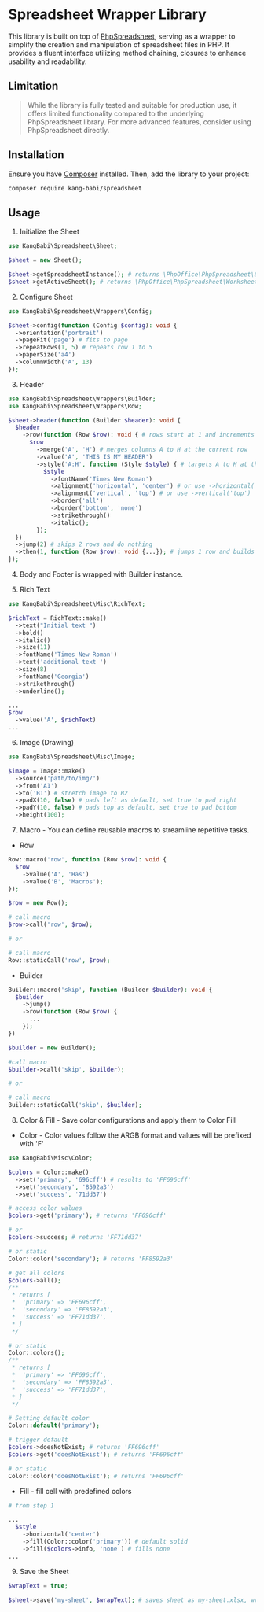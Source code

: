 # Spreadsheet Wrapper Library

This library is built on top of [PhpSpreadsheet](https://github.com/PHPOffice/PhpSpreadsheet), serving as a wrapper to simplify the creation and manipulation of spreadsheet files in PHP.
It provides a fluent interface utilizing method chaining, closures to enhance usability and readability.

## Limitation

> While the library is fully tested and suitable for production use, it offers limited functionality compared to the underlying PhpSpreadsheet library. For more advanced features, consider using PhpSpreadsheet directly.

## Installation

Ensure you have [Composer](https://getcomposer.org/) installed. Then, add the library to your project:

```bash
composer require kang-babi/spreadsheet
```

## Usage

1. Initialize the Sheet

```php
use KangBabi\Spreadsheet\Sheet;

$sheet = new Sheet();

$sheet->getSpreadsheetInstance(); # returns \PhpOffice\PhpSpreadsheet\Spreadsheet instance
$sheet->getActiveSheet(); # returns \PhpOffice\PhpSpreadsheet\Worksheet\Worksheet instance
```

2. Configure Sheet

```php
use KangBabi\Spreadsheet\Wrappers\Config;

$sheet->config(function (Config $config): void {
  ->orientation('portrait')
  ->pageFit('page') # fits to page
  ->repeatRows(1, 5) # repeats row 1 to 5
  ->paperSize('a4')
  ->columnWidth('A', 13)
});
```

3. Header

```php
use KangBabi\Spreadsheet\Wrappers\Builder;
use KangBabi\Spreadsheet\Wrappers\Row;

$sheet->header(function (Builder $header): void {
  $header
    ->row(function (Row $row): void { # rows start at 1 and increments per row chain
      $row
        ->merge('A', 'H') # merges columns A to H at the current row
        ->value('A', 'THIS IS MY HEADER')
        ->style('A:H', function (Style $style) { # targets A to H at the current row
          $style
            ->fontName('Times New Roman')
            ->alignment('horizontal', 'center') # or use ->horizontal('center')
            ->alignment('vertical', 'top') # or use ->vertical('top')
            ->border('all')
            ->border('bottom', 'none')
            ->strikethrough()
            ->italic();
        });
  })
  ->jump(2) # skips 2 rows and do nothing
  ->then(1, function (Row $row): void {...}); # jumps 1 row and builds row
});
```

4. Body and Footer is wrapped with Builder instance.

5. Rich Text

```php
use KangBabi\Spreadsheet\Misc\RichText;

$richText = RichText::make()
  ->text("Initial text ")
  ->bold()
  ->italic()
  ->size(11)
  ->fontName('Times New Roman')
  ->text('additional text ')
  ->size(8)
  ->fontName('Georgia')
  ->strikethrough()
  ->underline();

...
$row
  ->value('A', $richText)
...
```

6. Image (Drawing)

```php
use KangBabi\Spreadsheet\Misc\Image;

$image = Image::make()
  ->source('path/to/img/')
  ->from('A1')
  ->to('B1') # stretch image to B2
  ->padX(10, false) # pads left as default, set true to pad right
  ->padY(10, false) # pads top as default, set true to pad bottom
  ->height(100);

```

7. Macro - You can define reusable macros to streamline repetitive tasks.

- Row

```php
Row::macro('row', function (Row $row): void {
  $row
    ->value('A', 'Has')
    ->value('B', 'Macros');
});

$row = new Row();

# call macro
$row->call('row', $row);

# or

# call macro
Row::staticCall('row', $row);
```

- Builder

```php
Builder::macro('skip', function (Builder $builder): void {
  $builder
    ->jump()
    ->row(function (Row $row) {
      ...
    });
})

$builder = new Builder();

#call macro
$builder->call('skip', $builder);

# or

# call macro
Builder::staticCall('skip', $builder);
```

8. Color & Fill - Save color configurations and apply them to Color Fill

- Color - Color values follow the ARGB format and values will be prefixed with 'F'

```php
use KangBabi\Misc\Color;

$colors = Color::make()
  ->set('primary', '696cff') # results to 'FF696cff'
  ->set('secondary', '8592a3')
  ->set('success', '71dd37')

# access color values
$colors->get('primary'); # returns 'FF696cff'

# or
$colors->success; # returns 'FF71dd37'

# or static
Color::color('secondary'); # returns 'FF8592a3'

# get all colors
$colors->all();
/**
 * returns [
 *  'primary' => 'FF696cff',
 *  'secondary' => 'FF8592a3',
 *  'success' => 'FF71dd37',
 * ]
 */

# or static
Color::colors();
/**
 * returns [
 *  'primary' => 'FF696cff',
 *  'secondary' => 'FF8592a3',
 *  'success' => 'FF71dd37',
 * ]
 */

# Setting default color
Color::default('primary');

# trigger default
$colors->doesNotExist; # returns 'FF696cff'
$colors->get('doesNotExist'); # returns 'FF696cff'

# or static
Color::color('doesNotExist'); # returns 'FF696cff'
```

- Fill - fill cell with predefined colors

```php
# from step 1

...
  $style
    ->horizontal('center')
    ->fill(Color::color('primary')) # default solid
    ->fill($colors->info, 'none') # fills none
...
```

9. Save the Sheet

```php
$wrapText = true;

$sheet->save('my-sheet', $wrapText); # saves sheet as my-sheet.xlsx, wrap text is enabled by default
```
